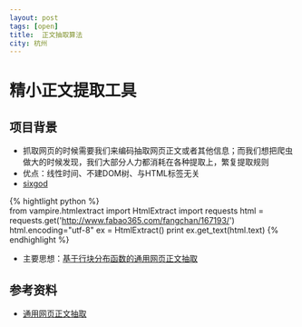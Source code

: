 ```yaml
---
layout: post
tags: [open]
title:	正文抽取算法
city: 杭州 
---
```



精小正文提取工具
=========

项目背景
-------
+ 抓取网页的时候需要我们来编码抽取网页正文或者其他信息；而我们想把爬虫做大的时候发现，我们大部分人力都消耗在各种提取上，繁复提取规则
+ 优点：线性时间、不建DOM树、与HTML标签无关
+ [sixgod](https://github.com/intohole/sixgod)      

{% hightlight python %}		
		from vampire.htmlextract import HtmlExtract
		import requests
		html = requests.get('http://www.fabao365.com/fangchan/167193/')  
    	html.encoding="utf-8"
		ex = HtmlExtract()
		print ex.get_text(html.text)
{% endhighlight %}


+ 主要思想：[基于行块分布函数的通用网页正文抽取](https://wenku.baidu.com/view/2b5c9793daef5ef7ba0d3cb5.html)

参考资料
-----------
+ [通用网页正文抽取](http://www.oschina.net/p/cx-extractor)
